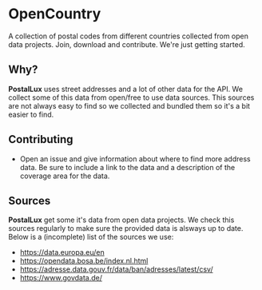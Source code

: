 # **OpenCountry**
A collection of postal codes from different countries collected from open data projects. Join, download and contribute. We're just getting started.

## **Why?**  
**PostalLux** uses street addresses and a lot of other data for the API. We collect some of this data from open/free to use data sources.
This sources are not always easy to find so we collected and bundled them so it's a bit easier to find.

## **Contributing**  
 - Open an issue and give information about where to find more address data. Be sure to include a link to the data and a description of the coverage area for the data.

 ## **Sources** 
 **PostalLux** get some it's data from open data projects. We check this sources regularly to make sure the provided data is alsways up to date. Below is a (incomplete) list of the sources we use:
  - https://data.europa.eu/en 
  - https://opendata.bosa.be/index.nl.html 
  - https://adresse.data.gouv.fr/data/ban/adresses/latest/csv/ 
  - https://www.govdata.de/ 